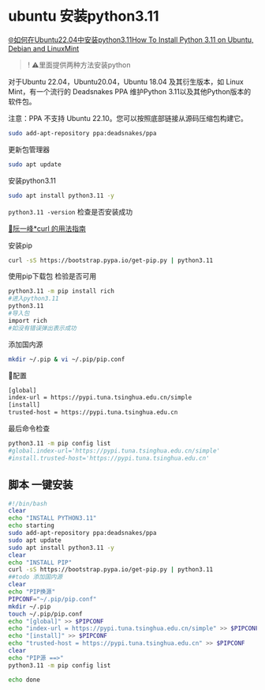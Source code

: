 # ubuntu 安装python3.11

[🌐如何在Ubuntu22.04中安装python3.11How To Install Python 3.11 on Ubuntu, Debian and LinuxMint](https://www.linuxmi.com/python-3-11.htmlhttps://tecadmin.net/how-to-install-python-3-11-on-ubuntu/)

>! :warning:里面提供两种方法安装python

对于Ubuntu 22.04，Ubuntu20.04，Ubuntu 18.04 及其衍生版本，如 Linux Mint，有一个流行的 Deadsnakes PPA 维护Python 3.11以及其他Python版本的软件包。

注意：PPA 不支持 Ubuntu 22.10。您可以按照底部链接从源码压缩包构建它。
```sh
sudo add-apt-repository ppa:deadsnakes/ppa
```

更新包管理器
```bash
sudo apt update
```

安装python3.11
```sh
sudo apt install python3.11 -y
```
`python3.11 -version` 检查是否安装成功

[:book:阮一峰*curl 的用法指南](https://www.ruanyifeng.com/blog/2019/09/curl-reference.html)

安装pip
```sh
curl -sS https://bootstrap.pypa.io/get-pip.py | python3.11 
```

使用pip下载包 检验是否可用
```sh
python3.11 -m pip install rich
#进入python3.11
python3.11 
#导入包
import rich
#如没有错误弹出表示成功
```
添加国内源
```sh
mkdir ~/.pip & vi ~/.pip/pip.conf 
```
:hammer:配置
```sh
[global]
index-url = https://pypi.tuna.tsinghua.edu.cn/simple
[install]
trusted-host = https://pypi.tuna.tsinghua.edu.cn
```
最后命令检查
```sh
python3.11 -m pip config list
#global.index-url='https://pypi.tuna.tsinghua.edu.cn/simple'
#install.trusted-host='https://pypi.tuna.tsinghua.edu.cn'
```



## 脚本 一键安装
```sh
#!/bin/bash
clear
echo "INSTALL PYTHON3.11"
echo starting
sudo add-apt-repository ppa:deadsnakes/ppa
sudo apt update
sudo apt install python3.11 -y
clear
echo "INSTALL PIP"
curl -sS https://bootstrap.pypa.io/get-pip.py | python3.11
##todo 添加国内源
clear
echo "PIP换源"
PIPCONF="~/.pip/pip.conf"
mkdir ~/.pip 
touch ~/.pip/pip.conf
echo "[global]" >> $PIPCONF
echo "index-url = https://pypi.tuna.tsinghua.edu.cn/simple" >> $PIPCONF
echo "[install]" >> $PIPCONF
echo "trusted-host = https://pypi.tuna.tsinghua.edu.cn" >> $PIPCONF
clear
echo "PIP源 ==>"
python3.11 -m pip config list

echo done
```

